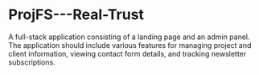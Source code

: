 # ProjFS---Real-Trust
A full-stack application consisting of a landing page and an admin panel. The application should include various features for managing project and client information, viewing contact form details, and tracking newsletter subscriptions.
